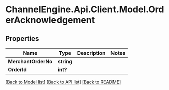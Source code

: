 # ChannelEngine.Api.Client.Model.OrderAcknowledgement
## Properties

Name | Type | Description | Notes
------------ | ------------- | ------------- | -------------
**MerchantOrderNo** | **string** |  | 
**OrderId** | **int?** |  | 

[[Back to Model list]](../README.md#documentation-for-models) [[Back to API list]](../README.md#documentation-for-api-endpoints) [[Back to README]](../README.md)

